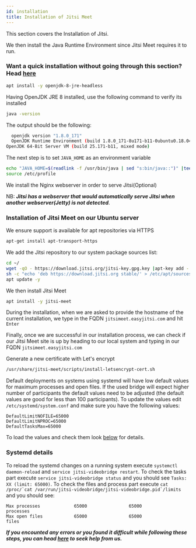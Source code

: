 ```yaml
---
id: installation
title: Installation of Jitsi Meet
---
```


This section covers the Installation of Jitsi.

We then install the Java Runtime Environment since Jitsi Meet requires it to run.

### Want a quick installation without going through this section? Head [here](https://quickstart.easyjitsi.com)

```bash
apt install -y openjdk-8-jre-headless
```

Having OpenJDK JRE 8 installed, use the following command to verify its installed

```bash
java -version
```

The output should be the following:

```bash
  openjdk version "1.8.0_171"
  OpenJDK Runtime Environment (build 1.8.0_171-8u171-b11-0ubuntu0.18.04.1-b11)
OpenJDK 64-Bit Server VM (build 25.171-b11, mixed mode)
```

The next step is to set `JAVA_HOME` as an environment variable

```bash
echo "JAVA_HOME=$(readlink -f /usr/bin/java | sed "s:bin/java::")" |tee -a /etc/profile
source /etc/profile
```

We install the Nginx webserver in order to serve Jitsi(Optional)

NB: **_Jitsi has a webserver that would automatically serve Jitsi when another webserver(Jetty) is not detected_**.

### Installation of Jitsi Meet on our Ubuntu server

We ensure support is available for apt repositories via HTTPS

```bash
apt-get install apt-transport-https
```

We add the Jitsi repository to our system package sources list:

```bash
cd ~/
wget -qO - https://download.jitsi.org/jitsi-key.gpg.key |apt-key add -
sh -c "echo 'deb https://download.jitsi.org stable/' > /etc/apt/sources.list.d/jitsi-stable.list"
apt update -y
```

We then install Jitsi Meet

```bash
apt install -y jitsi-meet
```

During the installation, when we are asked to provide the hostname of the current installation, we type in the FQDN `jitsimeet.easyjitsi.com` and hit `Enter`

Finally, once we are successful in our installation process, we can check if our Jitsi Meet site is up by heading to our local system and typing in our FQDN `jitsimeet.easyjitsi.com`

Generate a new certificate with Let's encrypt

```bash
/usr/share/jitsi-meet/scripts/install-letsencrypt-cert.sh
```

Default deployments on systems using systemd will have low default values for maximum processes and open files. If the used bridge will expect higher number of participants the default values need to be adjusted (the default values are good for less than 100 participants).
To update the values edit `/etc/systemd/system.conf` and make sure you have the following values:

```
DefaultLimitNOFILE=65000
DefaultLimitNPROC=65000
DefaultTasksMax=65000
```

To load the values and check them look [below](#systemd-details) for details.

### Systemd details

To reload the systemd changes on a running system execute `systemctl daemon-reload` and `service jitsi-videobridge restart`.
To check the tasks part execute `service jitsi-videobridge status` and you should see `Tasks: XX (limit: 65000)`.
To check the files and process part execute `` cat /proc/`cat /var/run/jitsi-videobridge/jitsi-videobridge.pid`/limits `` and you should see:

```
Max processes             65000                65000                processes
Max open files            65000                65000                files
```

**_If you encounted any errors or you found it difficult while following these steps, you can head [here](https://docs.easyjitsi.com/docs/help) to seek help from us._**
